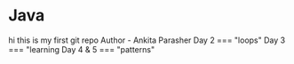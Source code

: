 # Java
hi this is my first git repo
Author - Ankita Parasher
Day 2 === "loops"
Day 3 === "learning 
Day 4 & 5 === "patterns"
